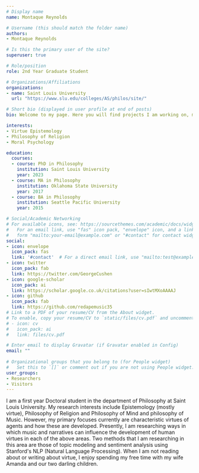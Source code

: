 ```yaml
---
# Display name
name: Montaque Reynolds

# Username (this should match the folder name)
authors:
- Montaque Reynolds

# Is this the primary user of the site?
superuser: true

# Role/position
role: 2nd Year Graduate Student

# Organizations/Affiliations
organizations:
- name: Saint Louis University
  url: "https://www.slu.edu/colleges/AS/philos/site/"

# Short bio (displayed in user profile at end of posts)
bio: Welcome to my page. Here you will find projects I am working on, musings and various other tidbits of procrastination.

interests:
- Virtue Epistemology
- Philosophy of Religion
- Moral Psychology

education:
  courses:
  - course: PhD in Philosophy
    institution: Saint Louis University
    year: 2023
  - course: MA in Philosophy
    institution: Oklahoma State University
    year: 2017
  - course: BA in Philosophy
    institution: Seattle Pacific University
    year: 2015

# Social/Academic Networking
# For available icons, see: https://sourcethemes.com/academic/docs/widgets/#icons
#   For an email link, use "fas" icon pack, "envelope" icon, and a link in the
#   form "mailto:your-email@example.com" or "#contact" for contact widget.
social:
- icon: envelope
  icon_pack: fas
  link: '#contact'  # For a direct email link, use "mailto:test@example.org".
- icon: twitter
  icon_pack: fab
  link: https://twitter.com/GeorgeCushen
- icon: google-scholar
  icon_pack: ai
  link: https://scholar.google.co.uk/citations?user=sIwtMXoAAAAJ
- icon: github
  icon_pack: fab
  link: https://github.com/redapemusic35
# Link to a PDF of your resume/CV from the About widget.
# To enable, copy your resume/CV to `static/files/cv.pdf` and uncomment the lines below.  
# - icon: cv
#   icon_pack: ai
#   link: files/cv.pdf

# Enter email to display Gravatar (if Gravatar enabled in Config)
email: ""
  
# Organizational groups that you belong to (for People widget)
#   Set this to `[]` or comment out if you are not using People widget.  
user_groups:
- Researchers
- Visitors
--- 
```


I am a first year Doctoral student in the department of Philosophy at
Saint Louis University. My research interests include Epistemology (mostly
virtue), Philosophy of Religion and Philosophy of Mind and philosophy of
Music. However, my primary focuses currently are characteristic virtues of agents and how these are developed. Presently, I am researching ways in which music and narratives can influence the development of human virtues in each of the above areas. Two methods that I am researching in this area are those of topic modeling and sentiment analysis using Stanford's NLP (Natural Language Processing). When I am not reading about or writing about virtue, I
enjoy spending my free time with my wife Amanda and our two darling children.
 
